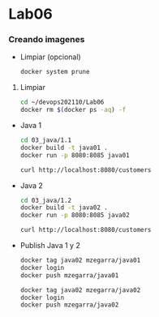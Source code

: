 # Lab06

### Creando imagenes

* Limpiar (opcional)
    ```bash
    docker system prune
    ```

1. Limpiar
    ```bash
    cd ~/devops202110/Lab06
    docker rm $(docker ps -aq) -f
    ```

* Java 1
    ```bash
    cd 03_java/1.1
    docker build -t java01 .
    docker run -p 8080:8085 java01

    ```

    ```bash
    curl http://localhost:8080/customers
    ```

* Java 2
    ```bash
    cd 03_java/1.2
    docker build -t java02 .
    docker run -p 8080:8085 java02

    ```

    ```bash
    curl http://localhost:8080/customers
    ```

* Publish Java 1 y 2
    ```bash
    docker tag java02 mzegarra/java01
    docker login
    docker push mzegarra/java01

    docker tag java02 mzegarra/java02
    docker login
    docker push mzegarra/java02
    ```